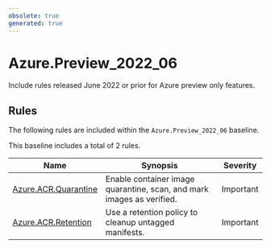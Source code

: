 ```yaml
---
obsolete: true
generated: true
---
```


# Azure.Preview_2022_06

<!-- OBSOLETE -->

Include rules released June 2022 or prior for Azure preview only features.

## Rules

The following rules are included within the `Azure.Preview_2022_06` baseline.

This baseline includes a total of 2 rules.

Name | Synopsis | Severity
---- | -------- | --------
[Azure.ACR.Quarantine](../rules/Azure.ACR.Quarantine.md) | Enable container image quarantine, scan, and mark images as verified. | Important
[Azure.ACR.Retention](../rules/Azure.ACR.Retention.md) | Use a retention policy to cleanup untagged manifests. | Important
